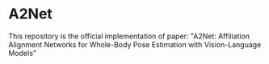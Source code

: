 # A2Net
This repository is the official implementation of paper: "A2Net: Affiliation Alignment Networks for Whole-Body Pose Estimation with Vision-Language Models"
